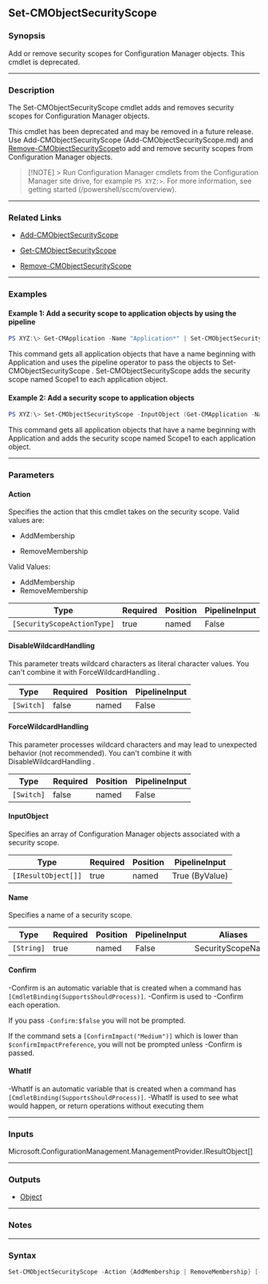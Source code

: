 Set-CMObjectSecurityScope
-------------------------




### Synopsis
Add or remove security scopes for Configuration Manager objects. This cmdlet is deprecated.



---


### Description

The Set-CMObjectSecurityScope cmdlet adds and removes security scopes for Configuration Manager objects.



This cmdlet has been deprecated and may be removed in a future release. Use Add-CMObjectSecurityScope (Add-CMObjectSecurityScope.md) and [Remove-CMObjectSecurityScope](Remove-CMObjectSecurityScope.md)to add and remove security scopes from Configuration Manager objects.



> [!NOTE] > Run Configuration Manager cmdlets from the Configuration Manager site drive, for example `PS XYZ:>`. For more information, see getting started (/powershell/sccm/overview).



---


### Related Links
* [Add-CMObjectSecurityScope](Add-CMObjectSecurityScope)



* [Get-CMObjectSecurityScope](Get-CMObjectSecurityScope)



* [Remove-CMObjectSecurityScope](Remove-CMObjectSecurityScope)





---


### Examples
#### Example 1: Add a security scope to application objects by using the pipeline
```PowerShell
PS XYZ:\> Get-CMApplication -Name "Application*" | Set-CMObjectSecurityScope -Action AddMembership -Name "Scope1"
```
This command gets all application objects that have a name beginning with Application and uses the pipeline operator to pass the objects to Set-CMObjectSecurityScope . Set-CMObjectSecurityScope adds the security scope named Scope1 to each application object.
#### Example 2: Add a security scope to application objects
```PowerShell
PS XYZ:\> Set-CMObjectSecurityScope -InputObject (Get-CMApplication -Name "Application*") -Action AddMembership -Name "Scope1"
```
This command gets all application objects that have a name beginning with Application and adds the security scope named Scope1 to each application object.


---


### Parameters
#### **Action**

Specifies the action that this cmdlet takes on the security scope. Valid values are:


* AddMembership


* RemoveMembership



Valid Values:

* AddMembership
* RemoveMembership






|Type                       |Required|Position|PipelineInput|Aliases            |
|---------------------------|--------|--------|-------------|-------------------|
|`[SecurityScopeActionType]`|true    |named   |False        |SecurityScopeAction|



#### **DisableWildcardHandling**

This parameter treats wildcard characters as literal character values. You can't combine it with ForceWildcardHandling .






|Type      |Required|Position|PipelineInput|
|----------|--------|--------|-------------|
|`[Switch]`|false   |named   |False        |



#### **ForceWildcardHandling**

This parameter processes wildcard characters and may lead to unexpected behavior (not recommended). You can't combine it with DisableWildcardHandling .






|Type      |Required|Position|PipelineInput|
|----------|--------|--------|-------------|
|`[Switch]`|false   |named   |False        |



#### **InputObject**

Specifies an array of Configuration Manager objects associated with a security scope.






|Type               |Required|Position|PipelineInput |
|-------------------|--------|--------|--------------|
|`[IResultObject[]]`|true    |named   |True (ByValue)|



#### **Name**

Specifies a name of a security scope.






|Type      |Required|Position|PipelineInput|Aliases          |
|----------|--------|--------|-------------|-----------------|
|`[String]`|true    |named   |False        |SecurityScopeName|



#### **Confirm**
-Confirm is an automatic variable that is created when a command has ```[CmdletBinding(SupportsShouldProcess)]```.
-Confirm is used to -Confirm each operation.

If you pass ```-Confirm:$false``` you will not be prompted.


If the command sets a ```[ConfirmImpact("Medium")]``` which is lower than ```$confirmImpactPreference```, you will not be prompted unless -Confirm is passed.

#### **WhatIf**
-WhatIf is an automatic variable that is created when a command has ```[CmdletBinding(SupportsShouldProcess)]```.
-WhatIf is used to see what would happen, or return operations without executing them


---


### Inputs
Microsoft.ConfigurationManagement.ManagementProvider.IResultObject[]





---


### Outputs
* [Object](https://learn.microsoft.com/en-us/dotnet/api/System.Object)






---


### Notes




---


### Syntax
```PowerShell
Set-CMObjectSecurityScope -Action {AddMembership | RemoveMembership} [-DisableWildcardHandling] [-ForceWildcardHandling] -InputObject <IResultObject[]> -Name <String> [-Confirm] [-WhatIf] [<CommonParameters>]
```
